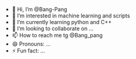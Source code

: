 - 👋 Hi, I’m @Bang-Pang
- 👀 I’m interested in machine learning and scripts
- 🌱 I’m currently learning python and C++
- 💞️ I’m looking to collaborate on ...
- 📫 How to reach me tg @Bang_pang
- 😄 Pronouns: ...
- ⚡ Fun fact: ...

<!---
Bang-Pang/Bang-Pang is a ✨ special ✨ repository because its `README.md` (this file) appears on your GitHub profile.
You can click the Preview link to take a look at your changes.
--->
